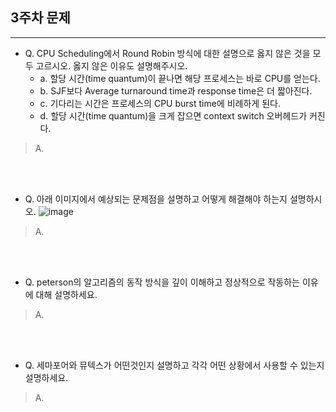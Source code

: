 ## 3주차 문제

---

- Q. CPU Scheduling에서 Round Robin 방식에 대한 설명으로 옳지 않은 것을 모두 고르시오. 옳지 않은 이유도 설명해주시오.
    - a. 할당 시간(time quantum)이 끝나면 해당 프로세스는 바로 CPU를 얻는다.
    - b. SJF보다 Average turnaround time과 response time은 더 짧아진다.
    - c. 기다리는 시간은 프로세스의 CPU burst time에 비례하게 된다.
    - d. 할당 시간(time quantum)을 크게 잡으면 context switch 오버헤드가 커진다.
> A. 


<br><br>

- Q. 아래 이미지에서 예상되는 문제점을 설명하고 어떻게 해결해야 하는지 설명하시오.
![image](https://img1.daumcdn.net/thumb/R1280x0/?scode=mtistory2&fname=https%3A%2F%2Fblog.kakaocdn.net%2Fdn%2FqmZXC%2FbtqMcjU97X0%2FVN4QXtIH3ekz7EroX2BkHK%2Fimg.png)

> A.

<br><br>
- Q. peterson의 알고리즘의 동작 방식을 깊이 이해하고 정상적으로 작동하는 이유에 대해 설명하세요.
> A. 


<br><br>

- Q. 세마포어와 뮤텍스가 어떤것인지 설명하고 각각 어떤 상황에서 사용할 수 있는지 설명하세요.
> A.

<br><br>
